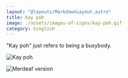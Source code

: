 ```yaml
---
layout: "@layouts/MarkdownLayout.astro"
title: Kay poh
image: ./assets/images-of-signs/kay-poh.gif
category: Singlish
---
```


"Kay poh" just refers to being a busybody.

![Kay poh](@signs/kay-poh.gif)

![Merdeaf version](@signs/merdeaf-kay-poh.png)
